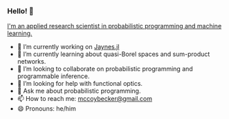 ### Hello! 👋

[I'm an applied research scientist in probabilistic programming and machine learning.](https://femtomc.github.io/)

- 🔭 I’m currently working on [Jaynes.jl](https://github.com/femtomc/Jaynes.jl)
- 🌱 I’m currently learning about quasi-Borel spaces and sum-product networks.
- 👯 I’m looking to collaborate on probabilistic programming and programmable inference.
- 🤔 I’m looking for help with functional optics.
- 💬 Ask me about probabilistic programming.
- 📫 How to reach me: mccoybecker@gmail.com
- 😄 Pronouns: he/him

